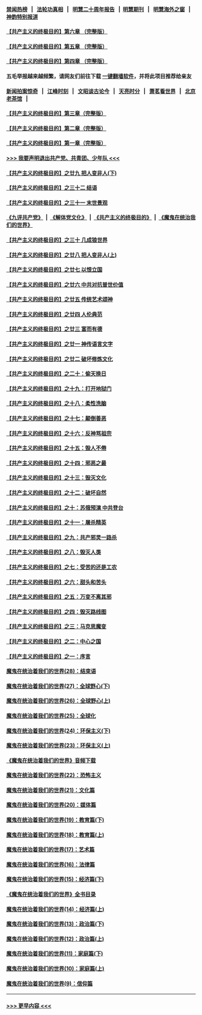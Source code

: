 #### [禁闻热榜](热点新闻.md?=0)  &nbsp;&nbsp;|&nbsp;&nbsp; [法轮功真相](https://github.com/gfw-breaker/truth/blob/master/README.md?=0) &nbsp;&nbsp;|&nbsp;&nbsp; [明慧二十周年报告](https://github.com/gfw-breaker/mh-reports/blob/master/README.md?=0) &nbsp;&nbsp;|&nbsp;&nbsp;[明慧期刊](https://github.com/gfw-breaker/mh-qikan) &nbsp;&nbsp;|&nbsp;&nbsp; [明慧海外之窗](https://github.com/gfw-breaker/mh-news/blob/master/README.md?=0) &nbsp;&nbsp;|&nbsp;&nbsp; [神韵特别报道](https://github.com/gfw-breaker/mh-news/blob/master/shenyun.md?=0)
#### [【共产主义的终极目的】第六章 （完整版）](../pages/nsc422/n11428913.md?t=03090531) 
#### [【共产主义的终极目的】第五章 （完整版）](../pages/nsc422/n11428912.md?t=03090531) 
#### [【共产主义的终极目的】第四章 （完整版）](../pages/nsc422/n11428907.md?t=03090531) 
#### 五毛举报越来越频繁，请网友们前往下载 [一键翻墙软件](https://github.com/gfw-breaker/ssr-accounts)，并将此项目推荐给亲友
#### [新闻拍案惊奇](https://github.com/gfw-breaker/banned-news/blob/master/pages/link4.md) &nbsp;&nbsp;|&nbsp;&nbsp; [江峰时刻](https://github.com/gfw-breaker/banned-news/blob/master/pages/link4.md) &nbsp;&nbsp;|&nbsp;&nbsp; [文昭谈古论今](https://github.com/gfw-breaker/banned-news/blob/master/pages/link4.md) &nbsp;&nbsp;|&nbsp;&nbsp; [天亮时分](https://github.com/gfw-breaker/banned-news/blob/master/pages/link4.md) &nbsp;&nbsp;|&nbsp;&nbsp; [萧茗看世界](https://github.com/gfw-breaker/banned-news/blob/master/pages/link4.md) &nbsp;&nbsp;|&nbsp;&nbsp; [北京老茶馆](https://github.com/gfw-breaker/banned-news/blob/master/pages/link4.md) &nbsp;&nbsp;|&nbsp;&nbsp; 
#### [【共产主义的终极目的】第三章（完整版）](../pages/nsc422/n11428848.md?t=03090531) 
#### [【共产主义的终极目的】第二章（完整版）](../pages/nsc422/n11428831.md?t=03090531) 
#### [【共产主义的终极目的】第一章（完整版）](../pages/nsc422/n11417651.md?t=03090531) 
#### [>>> 我要声明退出共产党、共青团、少年队 <<<](https://github.com/begood0513/goodnews/blob/master/quit/letter.md) 
#### [【共产主义的终极目的】之廿九 把人变非人(下)](../pages/nsc422/n11344140.md?t=03090531) 
#### [【共产主义的终极目的】之三十二 结语](../pages/nsc422/n11360535.md?t=03090531) 
#### [【共产主义的终极目的】之三十一 末世景观](../pages/nsc422/n11351129.md?t=03090531) 
#### [《九评共产党》](https://github.com/begood0513/9ping.md/blob/master/README.md) &nbsp;|&nbsp; [《解体党文化》](../../../../jtdwh.md/blob/master/README.md)  &nbsp;|&nbsp; [《共产主义的终极目的》](../../../../gczydzjmd.md/blob/master/README.md) &nbsp;|&nbsp; [《魔鬼在统治我们的世界》](../../../../mgztzwmdsj.md/blob/master/README.md) 
#### [【共产主义的终极目的】之三十 几成狼世界](../pages/nsc422/n11348280.md?t=03090531) 
#### [【共产主义的终极目的】之廿八 把人变非人(上)](../pages/nsc422/n11340492.md?t=03090531) 
#### [【共产主义的终极目的】之廿七 以恨立国](../pages/nsc422/n11336944.md?t=03090531) 
#### [【共产主义的终极目的】之廿六 中共对抗普世价值](../pages/nsc422/n11324785.md?t=03090531) 
#### [【共产主义的终极目的】之廿五 传统艺术颂神](../pages/nsc422/n11296396.md?t=03090531) 
#### [【共产主义的终极目的】之廿四 人伦典范](../pages/nsc422/n11296397.md?t=03090531) 
#### [【共产主义的终极目的】之廿三 富而有德](../pages/nsc422/n11283598.md?t=03090531) 
#### [【共产主义的终极目的】之廿一 神传语言文字](../pages/nsc422/n11263265.md?t=03090531) 
#### [【共产主义的终极目的】之廿二 破坏修炼文化](../pages/nsc422/n11245728.md?t=03090531) 
#### [【共产主义的终极目的】之二十：偷天换日](../pages/nsc422/n11238846.md?t=03090531) 
#### [【共产主义的终极目的】之十九：打开地狱门](../pages/nsc422/n11206376.md?t=03090531) 
#### [【共产主义的终极目的】之十八：柔性洗脑](../pages/nsc422/n11199994.md?t=03090531) 
#### [【共产主义的终极目的】之十七：颠倒善恶](../pages/nsc422/n11179782.md?t=03090531) 
#### [【共产主义的终极目的】之十六：反神骂祖宗](../pages/nsc422/n11166798.md?t=03090531) 
#### [【共产主义的终极目的】之十五：毁人不倦](../pages/nsc422/n11166792.md?t=03090531) 
#### [【共产主义的终极目的】之十四：邪恶之最](../pages/nsc422/n11150249.md?t=03090531) 
#### [【共产主义的终极目的】之十三：毁灭文化](../pages/nsc422/n11135227.md?t=03090531) 
#### [【共产主义的终极目的】之十二：破坏自然](../pages/nsc422/n11135214.md?t=03090531) 
#### [【共产主义的终极目的】之十：苏俄预演 中共登台](../pages/nsc422/n11118424.md?t=03090531) 
#### [【共产主义的终极目的】之十一：屠杀精英](../pages/nsc422/n11118442.md?t=03090531) 
#### [【共产主义的终极目的】之九：共产邪灵一路杀](../pages/nsc422/n11114139.md?t=03090531) 
#### [【共产主义的终极目的】之八：毁灭人类](../pages/nsc422/n11108503.md?t=03090531) 
#### [【共产主义的终极目的】之七：受苦的还是工农](../pages/nsc422/n11101809.md?t=03090531) 
#### [【共产主义的终极目的】之六：甜头和苦头](../pages/nsc422/n11096971.md?t=03090531) 
#### [【共产主义的终极目的】之五：万变不离其邪](../pages/nsc422/n11091285.md?t=03090531) 
#### [【共产主义的终极目的】之四：毁灭路线图](../pages/nsc422/n11086284.md?t=03090531) 
#### [【共产主义的终极目的】之三：马克思魔变](../pages/nsc422/n11061941.md?t=03090531) 
#### [【共产主义的终极目的】之二：中心之国](../pages/nsc422/n11047728.md?t=03090531) 
#### [【共产主义的终极目的】之一：序言](../pages/nsc422/n11086077.md?t=03090531) 
#### [魔鬼在统治着我们的世界(28)：结束语](../pages/nsc422/n10936246.md?t=03090531) 
#### [魔鬼在统治着我们的世界(27)：全球野心(下)](../pages/nsc422/n10928319.md?t=03090531) 
#### [魔鬼在统治着我们的世界(26)：全球野心(上)](../pages/nsc422/n10900318.md?t=03090531) 
#### [魔鬼在统治着我们的世界(25)：全球化](../pages/nsc422/n10788205.md?t=03090531) 
#### [魔鬼在统治着我们的世界(24)：环保主义(下)](../pages/nsc422/n10695307.md?t=03090531) 
#### [魔鬼在统治着我们的世界(23)：环保主义(上)](../pages/nsc422/n10688613.md?t=03090531) 
#### [《魔鬼在统治着我们的世界》音频下载](../pages/nsc422/n10635553.md?t=03090531) 
#### [魔鬼在统治着我们的世界(22)：恐怖主义](../pages/nsc422/n10614727.md?t=03090531) 
#### [魔鬼在统治着我们的世界(21)：文化篇](../pages/nsc422/n10597706.md?t=03090531) 
#### [魔鬼在统治着我们的世界(20)：媒体篇](../pages/nsc422/n10586579.md?t=03090531) 
#### [魔鬼在统治着我们的世界(19)：教育篇(下)](../pages/nsc422/n10564808.md?t=03090531) 
#### [魔鬼在统治着我们的世界(18)：教育篇(上)](../pages/nsc422/n10526970.md?t=03090531) 
#### [魔鬼在统治着我们的世界(17)：艺术篇](../pages/nsc422/n10499093.md?t=03090531) 
#### [魔鬼在统治着我们的世界(16)：法律篇](../pages/nsc422/n10485969.md?t=03090531) 
#### [魔鬼在统治着我们的世界(15)：经济篇(下)](../pages/nsc422/n10469975.md?t=03090531) 
#### [《魔鬼在统治着我们的世界》全书目录](../pages/nsc422/n10464261.md?t=03090531) 
#### [魔鬼在统治着我们的世界(14)：经济篇(上)](../pages/nsc422/n10457370.md?t=03090531) 
#### [魔鬼在统治着我们的世界(13)：政治篇(下)](../pages/nsc422/n10448270.md?t=03090531) 
#### [魔鬼在统治着我们的世界(12)：政治篇(上)](../pages/nsc422/n10444576.md?t=03090531) 
#### [魔鬼在统治着我们的世界(11)：家庭篇(下)](../pages/nsc422/n10440961.md?t=03090531) 
#### [魔鬼在统治着我们的世界(10)：家庭篇(上)](../pages/nsc422/n10435448.md?t=03090531) 
#### [魔鬼在统治着我们的世界(9)：信仰篇](../pages/nsc422/n10432159.md?t=03090531) 

----
#### [ >>> 更早内容 <<< ](../indexes/nsc422-earlier.md)
